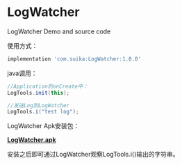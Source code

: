 # LogWatcher
LogWatcher Demo and source code

使用方式：

````gradle
implementation 'com.suika:LogWatcher:1.0.0'
````
java调用：

```java
//Application的onCreate中：
LogTools.init(this);

//发送Log到LogWatcher
LogTools.i("test log");
```
LogWatcher Apk安装包：

**[LogWatcher.apk](https://raw.githubusercontent.com/z2058550226/LogWatcher/master/LogWatcher.apk)**

安装之后即可通过LogWatcher观察LogTools.i()输出的字符串。
